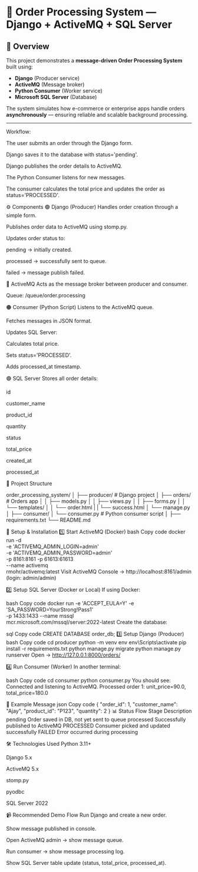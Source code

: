 # 🧾 Order Processing System — Django + ActiveMQ + SQL Server

## 📘 Overview
This project demonstrates a **message-driven Order Processing System** built using:
- **Django** (Producer service)
- **ActiveMQ** (Message broker)
- **Python Consumer** (Worker service)
- **Microsoft SQL Server** (Database)

The system simulates how e-commerce or enterprise apps handle orders **asynchronously** — ensuring reliable and scalable background processing.

---

Workflow:

The user submits an order through the Django form.

Django saves it to the database with status='pending'.

Django publishes the order details to ActiveMQ.

The Python Consumer listens for new messages.

The consumer calculates the total price and updates the order as status='PROCESSED'.

⚙️ Components
🟢 Django (Producer)
Handles order creation through a simple form.

Publishes order data to ActiveMQ using stomp.py.

Updates order status to:

pending → initially created.

processed → successfully sent to queue.

failed → message publish failed.

🔵 ActiveMQ
Acts as the message broker between producer and consumer.

Queue: /queue/order.processing

🟠 Consumer (Python Script)
Listens to the ActiveMQ queue.

Fetches messages in JSON format.

Updates SQL Server:

Calculates total price.

Sets status='PROCESSED'.

Adds processed_at timestamp.

🟣 SQL Server
Stores all order details:

id

customer_name

product_id

quantity

status

total_price

created_at

processed_at

🧩 Project Structure

 
order_processing_system/
│
├── producer/                  # Django project
│   ├── orders/                # Orders app
│   │   ├── models.py
│   │   ├── views.py
│   │   ├── forms.py
│   │   └── templates/
│   │       └── order.html
|   |       └── success.html
│   └── manage.py
│
├── consumer/
│   └── consumer.py            # Python consumer script
│
├── requirements.txt
└── README.md




🚀 Setup & Installation
1️⃣ Start ActiveMQ (Docker)
bash
Copy code
docker run -d \
  -e 'ACTIVEMQ_ADMIN_LOGIN=admin' \
  -e 'ACTIVEMQ_ADMIN_PASSWORD=admin' \
  -p 8161:8161 -p 61613:61613 \
  --name activemq \
  rmohr/activemq:latest
Visit ActiveMQ Console → http://localhost:8161/admin (login: admin/admin)

2️⃣ Setup SQL Server (Docker or Local)
If using Docker:

bash
Copy code
docker run -e 'ACCEPT_EULA=Y' -e 'SA_PASSWORD=YourStrong!Pass1' \
   -p 1433:1433 --name mssql \
   mcr.microsoft.com/mssql/server:2022-latest
Create the database:

sql
Copy code
CREATE DATABASE order_db;
3️⃣ Setup Django (Producer)
bash
Copy code
cd producer
python -m venv env
env\Scripts\activate
pip install -r requirements.txt
python manage.py migrate
python manage.py runserver
Open → http://127.0.0.1:8000/orders/

4️⃣ Run Consumer (Worker)
In another terminal:

bash
Copy code
cd consumer
python consumer.py
You should see:
Connected and listening to ActiveMQ.
Processed order 1: unit_price=90.0, total_price=180.0

🧠 Example Message
json
Copy code
{
  "order_id": 1,
  "customer_name": "Ajay",
  "product_id": "P123",
  "quantity": 2
}
📊 Status Flow
Stage	Description
pending	Order saved in DB, not yet sent to queue
processed	Successfully published to ActiveMQ
PROCESSED	Consumer picked and updated successfully
FAILED	Error occurred during processing

🛠️ Technologies Used
Python 3.11+

Django 5.x

ActiveMQ 5.x

stomp.py

pyodbc

SQL Server 2022

📹 Recommended Demo Flow
Run Django and create a new order.

Show message published in console.

Open ActiveMQ admin → show message queue.

Run consumer → show message processing log.

Show SQL Server table update (status, total_price, processed_at).
 
